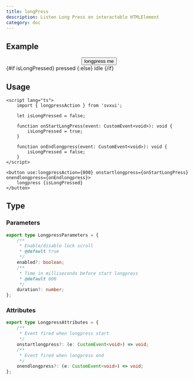 ```yaml
---
title: longPress
description: Listen Long Press on interactable HTMLElement
category: doc
---
```


<script lang="ts">
    import { Card, Flexbox, Button, Text, longpressAction } from 'svxui';

    let isLongPressed = $state(false);

    function onstartlongpress(event: CustomEvent<void>): void {
        isLongPressed = true;
    }

    function onendlongpress(event: CustomEvent<void>): void {
        isLongPressed = false;
    }
</script>

## Example

<Card>
<Flexbox gap="3" align="center">
<div use:longpressAction={800} {onstartlongpress} {onendlongpress}>
    <Button variant="surface">longpress me</Button>
</div>
<Text color={isLongPressed ? 'green' : undefined}>
    {#if isLongPressed} pressed {:else} idle {/if}
</Text>
</Flexbox>
</Card>

## Usage

```svelte
<script lang="ts">
    import { longpressAction } from 'svxui';

    let isLongPressed = false;

    function onStartLongPress(event: CustomEvent<void>): void {
        isLongPressed = true;
    }

    function onEndlongpress(event: CustomEvent<void>): void {
        isLongPressed = false;
    }
</script>

<button use:longpressAction={800} onstartlongpress={onStartLongPress} onendlongpress={onEndlongpress}>
    longpress {isLongPressed}
</button>
```

## Type

### Parameters

```ts
export type LongpressParameters = {
    /**
     * Enable/disable lock scroll
     * @default true
     */
    enabled?: boolean;
    /**
     * Time in milliseconds before start longpress
     * @default 800
     */
    duration?: number;
};
```

### Attributes

```ts
export type LongpressAttributes = {
    /**
     * Event fired when longpress start
     */
    onstartlongpress?: (e: CustomEvent<void>) => void;
    /**
     * Event fired when longpress end
     */
    onendlongpress?: (e: CustomEvent<void>) => void;
};
```
